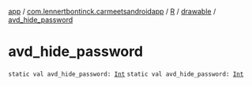 [app](../../../index.md) / [com.lennertbontinck.carmeetsandroidapp](../../index.md) / [R](../index.md) / [drawable](index.md) / [avd_hide_password](./avd_hide_password.md)

# avd_hide_password

`static val avd_hide_password: `[`Int`](https://kotlinlang.org/api/latest/jvm/stdlib/kotlin/-int/index.html)
`static val avd_hide_password: `[`Int`](https://kotlinlang.org/api/latest/jvm/stdlib/kotlin/-int/index.html)